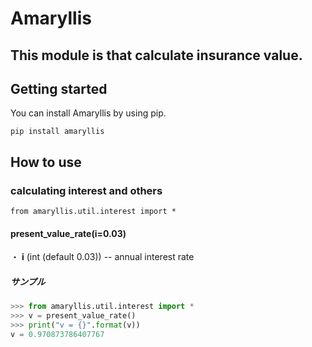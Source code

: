 # Amaryllis

## This module is that calculate insurance value.

## Getting started  

You can install Amaryllis by using pip.  

```
pip install amaryllis
```

## How to use  
### calculating interest and others
```
from amaryllis.util.interest import *
```

#### present_value_rate(i=0.03)
・ **i** (int (default 0.03)) -- annual interest rate

##### サンプル
```python
>>> from amaryllis.util.interest import *
>>> v = present_value_rate()
>>> print("v = {}".format(v))
v = 0.970873786407767
```













